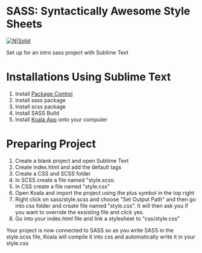 # SASS: Syntactically Awesome Style Sheets
[![N|Solid](https://raw.githubusercontent.com/indievox-inc/iNDIEVOX-Web-Profile/master/image/sass-logo.png )](http://sass-lang.com/)

Set up for an intro sass project with Sublime Text

# Installations Using Sublime Text
1. Install [Package Control](https://packagecontrol.io/installation)
2. Install sass package
3. Install scss package
4. Install SASS Build
5. Install [Koala App](http://koala-app.com/) onto your computer

# Preparing Project
1. Create a blank project and open Sublime Text
2. Create index.html and add the default tags
3. Create a CSS and SCSS folder
4. In SCSS create a file named "style.scss:
5. In CSS create a file named "style.css"
6. Open Koala and import the project using the plus symbol in the top right
7. Right click on sass/style.scss and choose "Set Output Path" and then go into css folder and create file named "style.css". It will then ask you if you want to override the exsisting file and click yes.
8. Go into your index.html file and link a stylesheet to "css/style.css"

Your project is now connected to SASS so as you write SASS in the style.scss file, Koala will compile it into css and automatically write it in your style.css


